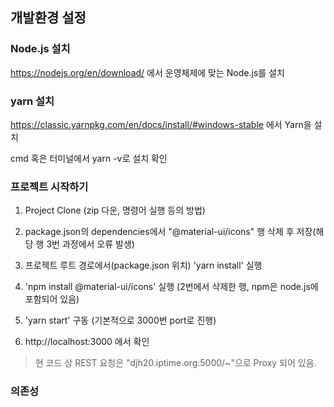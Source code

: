 ## 개발환경 설정

### Node.js 설치

https://nodejs.org/en/download/ 에서 운영체제에 맞는 Node.js를 설치
### yarn 설치
https://classic.yarnpkg.com/en/docs/install/#windows-stable 에서 Yarn을 설치

cmd 혹은 터미널에서 yarn -v로 설치 확인

### 프로젝트 시작하기 
1. Project Clone (zip 다운, 명령어 실행 등의 방법)

2. package.json의 dependencies에서  "@material-ui/icons" 행 삭제 후 저장(해당 행 3번 과정에서 오류 발생)

3. 프로젝트 루트 경로에서(package.json 위치) 'yarn install' 실행

4. 'npm install @material-ui/icons' 실행 (2번에서 삭제한 행, npm은 node.js에 포함되어 있음)

5. 'yarn start' 구동 (기본적으로 3000번 port로 진행)

6. http://localhost:3000 에서 확인 

> 현 코드 상 REST 요청은 "djh20.iptime.org:5000/~"으로 Proxy 되어 있음.




### 의존성 

